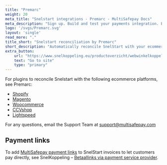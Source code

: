 ```yaml
---
title: "Premarc"
weight: 20
meta_title: "Snelstart integrations - Premarc - MultiSafepay Docs"
meta_description: "Sign up. Build and test your payments integration. Explore our products and services. Use our API reference, SDKs, and wrappers. Get support."
logo: '/svgs/Premarc.svg'
layout: 'single'
read_more: "."
title_short: "Snelstart reconciliation by Premarc"
short_description: "Automatically reconcile SnelStart with your ecommerce integration"
extra_button:
    url: "https://www.snelkoppeling.eu/productoverzicht/webwinkelkoppelingen"
    text: "Go to site"
    type: "primary"
---
```


For plugins to reconcile Snelstart with the following ecommerce platforms, see Premarc:

- [Shopify](https://www.snelkoppeling.eu/shopify)
- [Magento](https://www.snelkoppeling.eu/magento)
- [Woocommerce](https://www.snelkoppeling.eu/woocommerce)
- [CCVshop](https://www.snelkoppeling.eu/ccvshop)
- [Lightspeed](https://www.snelkoppeling.eu/lightspeed)

For any questions, email the Support Team at <support@multisafepay.com>

## Payment links

To add [MultiSafepay payment links](/payments/checkout/payment-link/) to SnelStart invoices to let customers pay directly, see SnelKoppeling – [Betaallinks via payment service provider](https://snelkoppeling.eu/productoverzicht/boekhoudtechnisch/emailplus).
